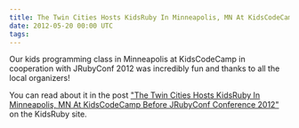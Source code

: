 ```yaml
---
title: The Twin Cities Hosts KidsRuby In Minneapolis, MN At KidsCodeCamp Before JRubyConf Conference 2012
date: 2012-05-20 00:00 UTC
tags:
---
```

Our kids programming class in Minneapolis at KidsCodeCamp in cooperation with JRubyConf 2012 was incredibly fun and thanks to all the local organizers! 

You can read about it in the post ["The Twin Cities Hosts KidsRuby In Minneapolis, MN At KidsCodeCamp Before JRubyConf Conference 2012"](http://www.kidsruby.com#2012-05-20) on the KidsRuby site.



